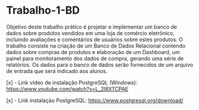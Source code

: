 # Trabalho-1-BD

Objetivo deste trabalho prático é projetar e implementar um banco de dados sobre produtos vendidos em uma loja de comércio eletrônico,
incluindo avaliações e comentários de usuários sobre estes produtos. O trabalho consiste na criação de um Banco de Dados Relacional
contendo dados sobre compras de produtos e elaboração de um Dashboard, um painel para monitoramento dos dados de compra, gerando
uma série de relatórios. Os dados para o banco de dados serão fornecidos de um arquivo de entrada que será indicado aos alunos.

[x] - Link vídeo de instalação PostgreSQL (Windows): https://www.youtube.com/watch?v=L_2l8XTCPAE

[x] - Link instalação PostgreSQL: https://www.postgresql.org/download/
